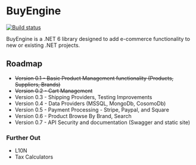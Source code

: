 # BuyEngine
[![Build status](https://ci.appveyor.com/api/projects/status/qgces8lt7f4tb1fy?svg=true)](https://ci.appveyor.com/project/wamplerj/buyengine)

BuyEngine is a .NET 6 library designed to add e-commerce functionality to new or existing .NET projects.

## Roadmap
- ~~Version 0.1 - Basic Product Management functionality (Products, Suppliers, Brands)~~
- ~~Version 0.2 - Cart Management~~
- Version 0.3 - Shipping Providers, Testing Improvements
- Version 0.4 - Data Providers (MSSQL, MongoDb, CosomoDb)
- Version 0.5 - Payment Processing - Stripe, Paypal, and Square
- Version 0.6 - Product Browse By Brand, Search
- Version 0.7 - API Security and documentation (Swagger and static site)

### Further Out
- L10N
- Tax Calculators
    
